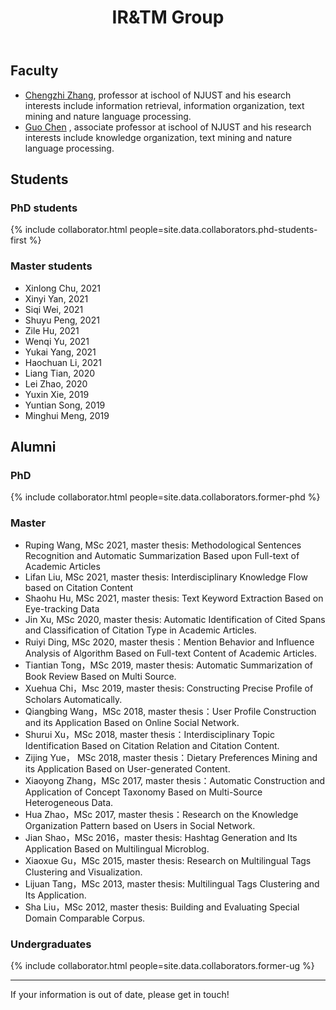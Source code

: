 ﻿---
layout: page
title:  IR&TM Group
cover:  false
menu:   true
order:  6
---
## Faculty
* [Chengzhi Zhang](https://chengzhizhang.github.io/), professor at ischool of NJUST and his esearch interests include information retrieval, information organization, text mining and nature language processing.
* [Guo Chen](https://www.researchgate.net/profile/Guo_Chen13) , associate professor at ischool of NJUST and his research interests include knowledge organization, text mining and nature language processing.

## Students
### PhD students
{% include collaborator.html people=site.data.collaborators.phd-students-first %}

<!--
<h4>Master's and undergraduate project students</h4>
{% include collaborator.html people=page.project-students show=false %}
-->
### Master students
* Xinlong Chu, 2021
* Xinyi Yan, 2021
* Siqi Wei, 2021
* Shuyu Peng, 2021
* Zile Hu, 2021
* Wenqi Yu, 2021
* Yukai Yang, 2021
* Haochuan Li, 2021
* Liang Tian, 2020
* Lei Zhao, 2020
* Yuxin Xie, 2019
* Yuntian Song, 2019
* Minghui Meng, 2019


## Alumni
### PhD
{% include collaborator.html people=site.data.collaborators.former-phd %}

### Master
<!--{
% include collaborator.html people=site.data.collaborators.former-masters %}
-->
* Ruping Wang, MSc 2021, master thesis: Methodological Sentences Recognition and Automatic Summarization Based upon Full-text of Academic Articles
* Lifan Liu, MSc 2021, master thesis: Interdisciplinary Knowledge Flow based on Citation Content
* Shaohu Hu, MSc 2021, master thesis: Text Keyword Extraction Based on Eye-tracking Data
* Jin Xu, MSc 2020, master thesis: Automatic Identification of Cited Spans and Classification of Citation Type in Academic Articles.
* Ruiyi Ding, MSc 2020, master thesis：Mention Behavior and Influence Analysis of Algorithm Based on Full-text Content of Academic Articles.
* Tiantian Tong，MSc 2019, master thesis: Automatic Summarization of Book Review Based on Multi Source. 
* Xuehua Chi，Msc 2019, master thesis: Constructing Precise Profile of Scholars Automatically.
* Qiangbing Wang，MSc 2018, master thesis：User Profile Construction and its Application Based on Online Social Network.
* Shurui Xu，MSc 2018, master thesis：Interdisciplinary Topic Identification Based on Citation Relation and Citation Content.
* Zijing Yue， MSc 2018, master thesis：Dietary Preferences Mining and its Application Based on User-generated Content. 
* Xiaoyong Zhang，MSc 2017, master thesis：Automatic Construction and Application of Concept Taxonomy Based on Multi-Source Heterogeneous Data. 
* Hua Zhao，MSc 2017, master thesis：Research on the Knowledge Organization Pattern based on Users in Social Network.
* Jian Shao，MSc 2016，master thesis: Hashtag Generation and Its Application Based on Multilingual Microblog.
* Xiaoxue Gu，MSc 2015, master thesis: Research on Multilingual Tags Clustering and Visualization. 
* Lijuan Tang，MSc 2013, master thesis: Multilingual Tags Clustering and Its Application. 
* Sha Liu，MSc 2012, master thesis: Building and Evaluating Special Domain Comparable Corpus. 

### Undergraduates
{% include collaborator.html people=site.data.collaborators.former-ug %}

---

If your information is out of date, please get in touch!



